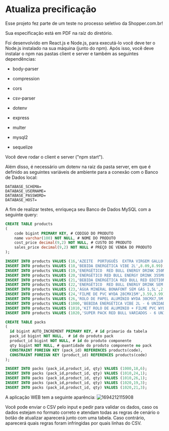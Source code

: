 # Atualiza precificação

Esse projeto fez parte de um teste no processo seletivo da Shopper.com.br!

Sua especificação está em PDF na raíz do diretório.

Foi desenvolvido em React.js e Node.js, para executá-lo você deve ter o Node.js instalado na sua máquina (junto do npm). Após isso, você deve instalar o npm nas pastas client e server e também as seguintes dependências:


* body-parser
* compression

* cors
* csv-parser

* dotenv
* express

* multer
* mysql2

* sequelize

Você deve rodar o client e server ("npm start").

Além disso, é necessário um dotenv na raiz da pasta server, em que é definido as seguintes variáveis de ambiente para a conexão com o Banco de Dados local:

```
DATABASE_SCHEMA=
DATABASE_USERNAME=
DATABASE_PASSWORD=
DATABASE_HOST=
```

A fim de realizar testes, enriqueça seu Banco de Dados MySQL com a seguinte query:

```sql
CREATE TABLE products 
( 
	code bigint PRIMARY KEY, # CODIGO DO PRODUTO 
	name varchar(100) NOT NULL, # NOME DO PRODUTO
	cost_price decimal(9,2) NOT NULL, # CUSTO DO PRODUTO
	sales_price decimal(9,2) NOT NULL # PREÇO DE VENDA DO PRODUTO
);

INSERT INTO products VALUES (16,'AZEITE  PORTUGUÊS  EXTRA VIRGEM GALLO 500ML',18.44,20.49);
INSERT INTO products VALUES (18,'BEBIDA ENERGÉTICA VIBE 2L',8.09,8.99);
INSERT INTO products VALUES (19,'ENERGÉTICO  RED BULL ENERGY DRINK 250ML',6.56,7.29);
INSERT INTO products VALUES (20,'ENERGÉTICO RED BULL ENERGY DRINK 355ML',9.71,10.79);
INSERT INTO products VALUES (21,'BEBIDA ENERGÉTICA RED BULL RED EDITION 250ML',10.71,11.71);
INSERT INTO products VALUES (22,'ENERGÉTICO  RED BULL ENERGY DRINK SEM AÇÚCAR 250ML',6.74,7.49);
INSERT INTO products VALUES (23,'ÁGUA MINERAL BONAFONT SEM GÁS 1,5L',2.15,2.39);
INSERT INTO products VALUES (24,'FILME DE PVC WYDA 28CMX15M',3.59,3.99);
INSERT INTO products VALUES (26,'ROLO DE PAPEL ALUMÍNIO WYDA 30CMX7,5M',5.21,5.79);
INSERT INTO products VALUES (1000,'BEBIDA ENERGÉTICA VIBE 2L - 6 UNIDADES',48.54,53.94);
INSERT INTO products VALUES (1010,'KIT ROLO DE ALUMINIO + FILME PVC WYDA',8.80,9.78);
INSERT INTO products VALUES (1020,'SUPER PACK RED BULL VARIADOS - 6 UNIDADES',51.81,57.00);

CREATE TABLE packs 
(
  id bigint AUTO_INCREMENT PRIMARY KEY, # id primario da tabela
  pack_id bigint NOT NULL,  # id do produto pack 
  product_id bigint NOT NULL, # id do produto componente
  qty bigint NOT NULL, # quantidade do produto componente no pack
  CONSTRAINT FOREIGN KEY (pack_id) REFERENCES products(code),
  CONSTRAINT FOREIGN KEY (product_id) REFERENCES products(code)
);

INSERT INTO packs (pack_id,product_id, qty) VALUES (1000,18,6);
INSERT INTO packs (pack_id,product_id, qty) VALUES (1010,24,1);
INSERT INTO packs (pack_id,product_id, qty) VALUES (1010,26,1);
INSERT INTO packs (pack_id,product_id, qty) VALUES (1020,19,3);
INSERT INTO packs (pack_id,product_id, qty) VALUES (1020,21,3);
```


A aplicação WEB tem a seguinte aparência:
![1694212115908](image/README/1694212115908.png)

Você pode enviar o CSV pelo input e pedir para validar os dados, caso os dados estejam no formato correto e atendam todas as regras de cenário o botão de atualizar aparecerá junto com uma tabela. Caso contrário, aparecerá quais regras foram infringidas por quais linhas do CSV.
